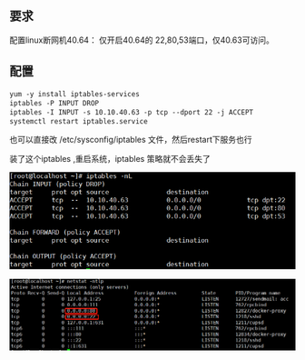 ## 要求

配置linux断网机40.64： 仅开启40.64的 22,80,53端口，仅40.63可访问。

## 配置

	yum -y install iptables-services
	iptables -P INPUT DROP
	iptables -I INPUT -s 10.10.40.63 -p tcp --dport 22 -j ACCEPT
	systemctl restart iptables.service

也可以直接改 /etc/sysconfig/iptables 文件，然后restart下服务也行

装了这个iptables ,重启系统，iptables 策略就不会丢失了

![](image/12.png)

![](image/13.png)